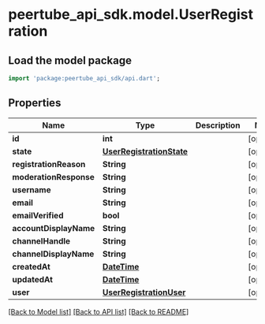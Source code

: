 # peertube_api_sdk.model.UserRegistration

## Load the model package
```dart
import 'package:peertube_api_sdk/api.dart';
```

## Properties
Name | Type | Description | Notes
------------ | ------------- | ------------- | -------------
**id** | **int** |  | [optional] 
**state** | [**UserRegistrationState**](UserRegistrationState.md) |  | [optional] 
**registrationReason** | **String** |  | [optional] 
**moderationResponse** | **String** |  | [optional] 
**username** | **String** |  | [optional] 
**email** | **String** |  | [optional] 
**emailVerified** | **bool** |  | [optional] 
**accountDisplayName** | **String** |  | [optional] 
**channelHandle** | **String** |  | [optional] 
**channelDisplayName** | **String** |  | [optional] 
**createdAt** | [**DateTime**](DateTime.md) |  | [optional] 
**updatedAt** | [**DateTime**](DateTime.md) |  | [optional] 
**user** | [**UserRegistrationUser**](UserRegistrationUser.md) |  | [optional] 

[[Back to Model list]](../README.md#documentation-for-models) [[Back to API list]](../README.md#documentation-for-api-endpoints) [[Back to README]](../README.md)


